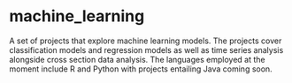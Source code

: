 # machine_learning
A set of projects that explore machine learning models. The projects cover classification models and regression models as well as time series analysis alongside cross section data analysis. The languages employed at the moment include R and Python with projects entailing Java coming soon. 
